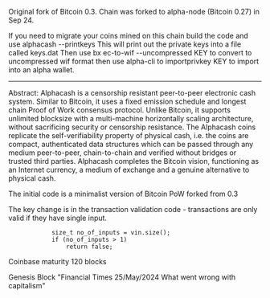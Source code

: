 Original fork of Bitcoin 0.3. Chain was forked to alpha-node (Bitcoin 0.27) in Sep 24. 

If you need to migrate your coins mined on this chain build the code and use alphacash --printkeys
This will print out the private keys into a file called keys.dat
Then use bx ec-to-wif --uncompressed KEY to convert to uncompressed wif format
then use alpha-cli to importprivkey KEY to import into an alpha wallet.


********************************************************************************************************************

Abstract: Alphacash is a censorship resistant peer-to-peer electronic cash system. Similar to Bitcoin, it uses a fixed emission schedule and longest chain Proof of Work consensus protocol. Unlike Bitcoin, it supports unlimited blocksize with a multi-machine horizontally scaling architecture, without sacrificing security or censorship resistance. The Alphacash coins replicate the self-verifiability property of physical cash, i.e. the coins are compact, authenticated data structures which can be passed through any medium peer-to-peer, chain-to-chain and verified without bridges or trusted third parties. Alphacash completes the Bitcoin vision, functioning as an Internet currency, a medium of exchange and a genuine alternative to physical cash.


The initial code is a minimalist version of Bitcoin PoW forked from 0.3 

The key change is in the transaction validation code - transactions are only valid if they have single input. 

                size_t no_of_inputs = vin.size();
                if (no_of_inputs > 1)
                    return false;
                    
Coinbase maturity 120 blocks

Genesis Block "Financial Times 25/May/2024 What went wrong with capitalism"












